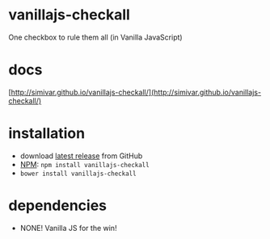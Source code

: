 # vanillajs-checkall
One checkbox to rule them all (in Vanilla JavaScript)

# docs
[http://simivar.github.io/vanillajs-checkall/](http://simivar.github.io/vanillajs-checkall/)

# installation
* download [latest release](https://github.com/simivar/vanillajs-checkall/releases) from GitHub
* [NPM](https://www.npmjs.com/package/vanillajs-checkall): `npm install vanillajs-checkall`
* `bower install vanillajs-checkall`

# dependencies
* NONE! Vanilla JS for the win!